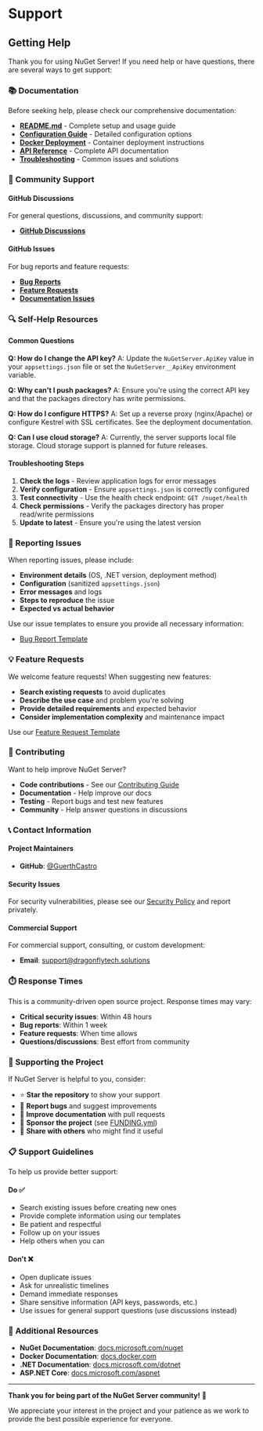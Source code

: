 # Support

## Getting Help

Thank you for using NuGet Server! If you need help or have questions, there are several ways to get support:

### 📚 Documentation

Before seeking help, please check our comprehensive documentation:

- **[README.md](README.md)** - Complete setup and usage guide
- **[Configuration Guide](README.md#configuration)** - Detailed configuration options
- **[Docker Deployment](README.md#docker-deployment)** - Container deployment instructions
- **[API Reference](README.md#api-reference)** - Complete API documentation
- **[Troubleshooting](README.md#troubleshooting)** - Common issues and solutions

### 💬 Community Support

#### GitHub Discussions
For general questions, discussions, and community support:
- **[GitHub Discussions](https://github.com/GuerthCastro/NuGetServer/discussions)**

#### GitHub Issues
For bug reports and feature requests:
- **[Bug Reports](https://github.com/GuerthCastro/NuGetServer/issues/new?template=bug_report.md)**
- **[Feature Requests](https://github.com/GuerthCastro/NuGetServer/issues/new?template=feature_request.md)**
- **[Documentation Issues](https://github.com/GuerthCastro/NuGetServer/issues/new?template=documentation.md)**

### 🔍 Self-Help Resources

#### Common Questions

**Q: How do I change the API key?**
A: Update the `NuGetServer.ApiKey` value in your `appsettings.json` file or set the `NuGetServer__ApiKey` environment variable.

**Q: Why can't I push packages?**
A: Ensure you're using the correct API key and that the packages directory has write permissions.

**Q: How do I configure HTTPS?**
A: Set up a reverse proxy (nginx/Apache) or configure Kestrel with SSL certificates. See the deployment documentation.

**Q: Can I use cloud storage?**
A: Currently, the server supports local file storage. Cloud storage support is planned for future releases.

#### Troubleshooting Steps

1. **Check the logs** - Review application logs for error messages
2. **Verify configuration** - Ensure `appsettings.json` is correctly configured
3. **Test connectivity** - Use the health check endpoint: `GET /nuget/health`
4. **Check permissions** - Verify the packages directory has proper read/write permissions
5. **Update to latest** - Ensure you're using the latest version

### 🐛 Reporting Issues

When reporting issues, please include:

- **Environment details** (OS, .NET version, deployment method)
- **Configuration** (sanitized `appsettings.json`)
- **Error messages** and logs
- **Steps to reproduce** the issue
- **Expected vs actual behavior**

Use our issue templates to ensure you provide all necessary information:
- [Bug Report Template](https://github.com/GuerthCastro/NuGetServer/issues/new?template=bug_report.md)

### 💡 Feature Requests

We welcome feature requests! When suggesting new features:

- **Search existing requests** to avoid duplicates
- **Describe the use case** and problem you're solving
- **Provide detailed requirements** and expected behavior
- **Consider implementation complexity** and maintenance impact

Use our [Feature Request Template](https://github.com/GuerthCastro/NuGetServer/issues/new?template=feature_request.md)

### 🤝 Contributing

Want to help improve NuGet Server?

- **Code contributions** - See our [Contributing Guide](CONTRIBUTING.md)
- **Documentation** - Help improve our docs
- **Testing** - Report bugs and test new features
- **Community** - Help answer questions in discussions

### 📞 Contact Information

#### Project Maintainers
- **GitHub**: [@GuerthCastro](https://github.com/GuerthCastro)

#### Security Issues
For security vulnerabilities, please see our [Security Policy](SECURITY.md) and report privately.

#### Commercial Support
For commercial support, consulting, or custom development:
- **Email**: support@dragonflytech.solutions

### ⏱️ Response Times

This is a community-driven open source project. Response times may vary:

- **Critical security issues**: Within 48 hours
- **Bug reports**: Within 1 week
- **Feature requests**: When time allows
- **Questions/discussions**: Best effort from community

### 🌟 Supporting the Project

If NuGet Server is helpful to you, consider:

- ⭐ **Star the repository** to show your support
- 🐛 **Report bugs** and suggest improvements
- 📖 **Improve documentation** with pull requests
- 💝 **Sponsor the project** (see [FUNDING.yml](.github/FUNDING.yml))
- 📢 **Share with others** who might find it useful

### 📋 Support Guidelines

To help us provide better support:

#### Do ✅
- Search existing issues before creating new ones
- Provide complete information using our templates
- Be patient and respectful
- Follow up on your issues
- Help others when you can

#### Don't ❌
- Open duplicate issues
- Ask for unrealistic timelines
- Demand immediate responses
- Share sensitive information (API keys, passwords, etc.)
- Use issues for general support questions (use discussions instead)

### 🔗 Additional Resources

- **NuGet Documentation**: [docs.microsoft.com/nuget](https://docs.microsoft.com/en-us/nuget/)
- **Docker Documentation**: [docs.docker.com](https://docs.docker.com/)
- **.NET Documentation**: [docs.microsoft.com/dotnet](https://docs.microsoft.com/en-us/dotnet/)
- **ASP.NET Core**: [docs.microsoft.com/aspnet](https://docs.microsoft.com/en-us/aspnet/core/)

---

**Thank you for being part of the NuGet Server community!** 🙏

We appreciate your interest in the project and your patience as we work to provide the best possible experience for everyone.
